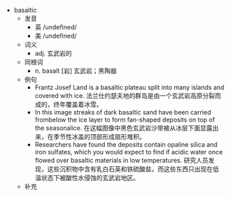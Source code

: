 - basaltic
  - 发音
    - 英 /undefined/
    - 美 /undefined/
  - 词义
    - adj. 玄武岩的
  - 同根词
    - n. basalt [岩] 玄武岩；黑陶器
  - 例句
    - Frantz Josef Land is a basaltic plateau split into many islands and covered with ice. 法兰仕约瑟夫地的群岛是由一个玄武岩高原分裂而成的，终年覆盖着冰雪。
    - In this image streaks of dark basaltic sand have been carried frombelow the ice layer to form fan-shaped deposits on top of the seasonalice. 在这幅图像中黑色玄武岩沙带被从冰层下面显露出来，在季节性冰盖的顶部形成扇形堆积。
    - Researchers have found the deposits contain opaline silica and iron sulfates, which you would expect to find if acidic water once flowed over basaltic materials in low temperatures. 研究人员发现，这些沉积物中含有乳白石英和铁硫酸盐，而这些东西只出现在低温状态下被酸性水侵蚀的玄武岩地区。
  - 补充